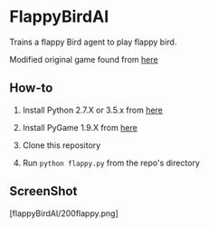 FlappyBirdAI
=============
Trains a flappy Bird agent to play flappy bird. 

Modified original game found from [here](https://github.com/sourabhv/FlapPyBird)


How-to
------

1. Install Python 2.7.X or 3.5.x from [here](https://www.python.org/download/releases/)

2. Install PyGame 1.9.X from [here](http://www.pygame.org/download.shtml)

3. Clone this repository

4. Run `python flappy.py` from the repo's directory

ScreenShot
----------
[flappyBirdAI/200flappy.png]


[1]: http://www.pygame.org
